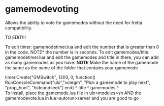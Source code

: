 # gamemodevoting
Allows the ability to vote for gamemodes without the need for fretta compatibility.


TO EDIT!!!

To edit timer: gamemodetimer.lua and edit the number that is greater than 0 in the code. NOTE* the number is in seconds.
To edit gamemodes/title: gamemodetimer.lua and edit the gamemodes and title in there, you can add as many gamemodes as you have. **NOTE** Make the name of the gamemode the same as the name of the folder that contains your gamemode

timer.Create("GMSwitch", 1200, 0, function()
	RunConsoleCommand("ulx","votegm", "Pick a gamemode to play next", "prop_hunt", "hideandseek")
end)
                                                   ^ title              ^ gamemodes    ^                                                               
To install, place the gamemode.lua file in ulx>modules>sh AND the gamemodevote.lua in lua>autorun>server and you are good to go
